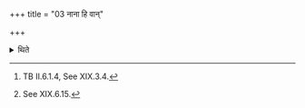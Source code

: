 +++
title = "03 नाना हि वान्"

+++

<details><summary>थिते</summary>

3. The verse nānā hi vām...[^1] is the common Puroruc-verse for all (Surā-scoops); common the invitatory verse; common the call (Praisa) and common the offering verse.[^2]  

[^1]: TB II.6.1.4, See XIX.3.4.  

[^2]: See XIX.6.15.  
</details>
